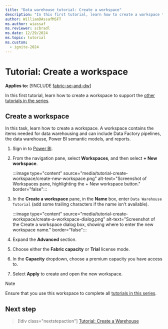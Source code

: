 ```yaml
---
title: "Data warehouse tutorial: Create a workspace"
description: "In this first tutorial, learn how to create a workspace to support the other tutorials in the series."
author: WilliamDAssafMSFT
ms.author: wiassaf
ms.reviewer: scbradl
ms.date: 12/29/2024
ms.topic: tutorial
ms.custom:
  - ignite-2024
---
```


# Tutorial: Create a workspace

**Applies to:** [!INCLUDE [fabric-se-and-dw](includes/applies-to-version/fabric-se-and-dw.md)]

In this first tutorial, learn how to create a workspace to support the [other tutorials in the series](tutorial-introduction.md#data-warehouse-end-to-end-scenario).

## Create a workspace

In this task, learn how to create a workspace. A workspace contains the items needed for data warehousing and can include Data Factory pipelines, the data warehouse, Power BI semantic models, and reports.

1. Sign in to [Power BI](https://powerbi.com).

1. From the navigation pane, select **Workspaces**, and then select **+ New workspace**.

   :::image type="content" source="media/tutorial-create-workspace/create-new-workspace.png" alt-text="Screenshot of Workspaces pane, highlighting the + New workspace button." border="false":::

1. In the **Create a workspace** pane, in the **Name** box, enter `Data Warehouse Tutorial` (add some trailing characters if the name isn't available).

   :::image type="content" source="media/tutorial-create-workspace/create-a-workspace-dialog.png" alt-text="Screenshot of the Create a workspace dialog box, showing where to enter the new workspace name." border="false":::

1. Expand the **Advanced** section.

1. Choose either the **Fabric capacity** or **Trial** license mode.

1. In the **Capacity** dropdown, choose a premium capacity you have access to.

1. Select **Apply** to create and open the new workspace.

> [!NOTE]
> Ensure that you use this workspace to complete all [tutorials in this series](tutorial-introduction.md#data-warehouse-end-to-end-scenario).

## Next step

> [!div class="nextstepaction"]
> [Tutorial: Create a Warehouse](tutorial-create-warehouse.md)
